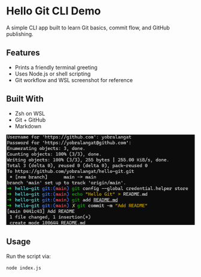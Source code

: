 # Hello Git CLI Demo
A simple CLI app built to learn Git basics, commit flow, and GitHub publishing.


## Features
- Prints a friendly terminal greeting
- Uses Node.js or shell scripting
- Git workflow and WSL screenshot for reference

## Built With
- Zsh on WSL
- Git + GitHub
- Markdown

![Terminal preview of Hello Git CLI](screenshot.png)

## Usage
Run the script via:
```bash
node index.js

